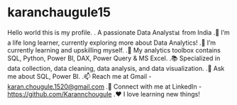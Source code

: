 # karanchaugule15
  Hello world this is my profile.
. A passionate Data Analyst📊 from India
.🔭 I’m a life long learner, currently exploring more about Data Analytics!
.🌱 I’m currently learning and upskilling myself.
.🧰 My analytics toolbox contains SQL, Python, Power BI, DAX, Power Query & MS Excel.
.📚 Specialized in data collection, data cleaning, data analysis, and data visualization.
.💬 Ask me about SQL, Power BI.
.📫 Reach me at Gmail - karan.chougule.1520@gmail.com
.🔗 Connect with me at LinkedIn - https://github.com/Karannchougule
.❤️ I love learning new things!

